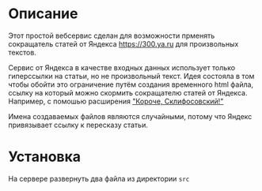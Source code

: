 # Описание
Этот простой вебсервис сделан для возможности прменять сокращатель статей от Яндекса https://300.ya.ru для произвольных текстов.

Сервис от Яндекса в качестве входных данных использует только гиперссылки на статьи, но не произвольный текст. 
Идея состояла в том чтобы обойти это ограничение путём создания временного html файла, ссылку на который можно скормить сокращателю статей от Яндекса. Например, с помошью расширения ["Короче, Склифосовский!"](https://github.com/nicodimuscanis/article-shortener-extension)

Имена создаваемых файлов являются случайными, потому что Яндекс привязывает ссылку к пересказу статьи.

# Установка
На сервере развернуть два файла из директории `src`
